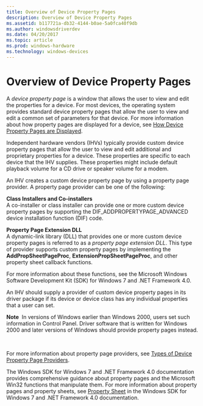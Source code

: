 ```yaml
---
title: Overview of Device Property Pages
description: Overview of Device Property Pages
ms.assetid: b117721a-db32-4144-b0ae-5a0fca40f9db
ms.author: windowsdriverdev
ms.date: 04/20/2017
ms.topic: article
ms.prod: windows-hardware
ms.technology: windows-devices
---
```


# Overview of Device Property Pages


A *device property page* is a window that allows the user to view and edit the properties for a device. For most devices, the operating system provides standard device property pages that allow the user to view and edit a common set of parameters for that device. For more information about how property pages are displayed for a device, see [How Device Property Pages are Displayed](how-device-property-pages-are-displayed.md).

Independent hardware vendors (IHVs) typically provide custom device property pages that allow the user to view and edit additional and proprietary properties for a device. These properties are specific to each device that the IHV supplies. These properties might include default playback volume for a CD drive or speaker volume for a modem.

An IHV creates a custom device property page by using a property page provider. A property page provider can be one of the following:

<a href="" id="class-installers-and-co-installers"></a>**Class Installers and Co-installers**  
A co-installer or class installer can provide one or more custom device property pages by supporting the DIF_ADDPROPERTYPAGE_ADVANCED device installation function (DIF) code.

<a href="" id="property-page-extension-dll"></a>**Property Page Extension DLL**  
A dynamic-link library (DLL) that provides one or more custom device property pages is referred to as a *property page extension DLL*. This type of provider supports custom property pages by implementing the **AddPropSheetPageProc**, **ExtensionPropSheetPageProc**, and other property sheet callback functions.

For more information about these functions, see the Microsoft Windows Software Development Kit (SDK) for Windows 7 and .NET Framework 4.0.

An IHV should supply a provider of custom device property pages in its driver package if its device or device class has any individual properties that a user can set.

**Note**  In versions of Windows earlier than Windows 2000, users set such information in Control Panel. Driver software that is written for Windows 2000 and later versions of Windows should provide property pages instead.

 

For more information about property page providers, see [Types of Device Property Page Providers](types-of-device-property-page-providers.md).

The Windows SDK for Windows 7 and .NET Framework 4.0 documentation provides comprehensive guidance about property pages and the Microsoft Win32 functions that manipulate them. For more information about property pages and property sheets, see [Property Sheet](http://go.microsoft.com/fwlink/p/?linkid=180781) in the Windows SDK for Windows 7 and .NET Framework 4.0 documentation.

 

 





